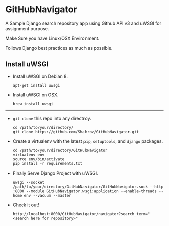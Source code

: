 # GitHubNavigator
A Sample Django search repository app using Github API v3 and uWSGI for assignment purpose.

Make Sure you have Linux/OSX Environment.

Follows Django best practices as much as possible. 

Install uWSGI
------------------------------

- Install uWSGI on Debian 8.

    ```
    apt-get install uwsgi
    ```
    
- Install uWSGI on OSX.

    ```
    brew install uwsgi
    ```
------------------------------
- `git clone` this repo into any directroy.

    ```
    cd /path/to/your/directory/
    git clone https://github.com/Shahroz/GitHubNavigator.git
    ```

- Create a virtualenv with the latest `pip`, `setuptools`, and `django` packages.
    ```
    cd /path/to/your/directory/GitHubNavigator
    virtualenv env
    source env/bin/activate
    pip install -r requirements.txt
    ```
- Finally Serve Django Project with uWSGI.

    ```
    uwsgi --socket /path/to/your/directory/GitHubNavigator/GitHubNavigator.sock --http :8000 --module GitHubNavigator.wsgi:application --enable-threads --home env --vacuum --master
    ```
- Check it out!

    ```
    http://localhost:8000/GitHubNavigator/navigator?search_term="<search here for repository>"
    ```
